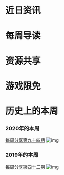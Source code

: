 # 近日资讯

# 每周导读

# 资源共享

# 游戏限免

# 历史上的本周

### 2020年的本周

[每周分享第九十四期](https://mp.weixin.qq.com/s/Lmx3EuHujVSlIkMk4x2tIg)
![img](https://mmbiz.qpic.cn/sz_mmbiz_jpg/pDARXZuibAKRZ3klGykgcznXPLgsIAgGOFpLcGPBKhD7v0cr0oWqqBhv3hryeH0QIt6gQBhxWZGibIXkn0ibKhicJw/640?wx_fmt=jpeg&tp=webp&wxfrom=5&wx_lazy=1&wx_co=1)

### 2019年的本周

[每周分享第四十二期](https://mp.weixin.qq.com/s?__biz=MzI3MDA2MDA3NQ==&mid=2657570541&idx=1&sn=14aa525b6bb4747ac68719678e2625d5&scene=21#wechat_redirect)
![img](https://mmbiz.qpic.cn/sz_mmbiz_png/pDARXZuibAKSS64PEkxJAtdwvHjgzJDZUp8I0DehPjaCr2WpuykJlvsFldZ8yGibDic863b50p6sRAj3jLLFgm2Aw/640?wx_fmt=png&tp=webp&wxfrom=5&wx_lazy=1&wx_co=1)
